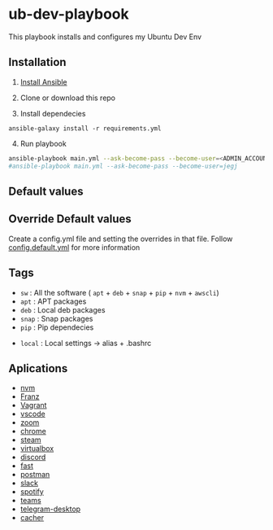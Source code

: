 # ub-dev-playbook

This playbook installs and configures my Ubuntu Dev Env

## Installation

1) [Install Ansible](https://docs.ansible.com/ansible/latest/installation_guide/index.html)

2) Clone or download this repo

3) Install dependecies
```
ansible-galaxy install -r requirements.yml
```

4) Run playbook
```sh
ansible-playbook main.yml --ask-become-pass --become-user=<ADMIN_ACCOUNT>
#ansible-playbook main.yml --ask-become-pass --become-user=jegj
```

## Default values
## Override Default values

Create a config.yml file and setting the overrides in that file. Follow [config.default.yml](./config.default.yml) for more information

## Tags

- `sw`  : All the software ( `apt` + `deb` + `snap` + `pip` + `nvm` + `awscli`)
- `apt` : APT packages
- `deb` : Local deb packages
- `snap` : Snap packages
- `pip` : Pip dependecies
<!-- - `nvm` : https://github.com/nvm-sh/nvm
- `awscli` : AWS CLI -->
- `local` : Local settings -> alias + .bashrc

## Aplications

- [nvm](https://github.com/nvm-sh/nvm)
- [Franz](https://meetfranz.com/)
- [Vagrant](https://www.vagrantup.com/)
- [vscode](https://code.visualstudio.com/)
- [zoom](https://zoom.us/)
- [chrome](https://www.google.com/chrome/)
- [steam](https://store.steampowered.com/)
- [virtualbox](https://www.virtualbox.org/)
- [discord](https://discord.com/)
- [fast](https://snapcraft.io/fast)
- [postman](https://www.up9.com/)
- [slack](https://slack.com/)
- [spotify](https://www.spotify.com)
- [teams](https://www.microsoft.com/en-us/microsoft-teams/group-chat-software)
- [telegram-desktop](https://telegram.org/)
- [cacher](https://www.cacher.io/)